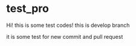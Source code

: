 # test_pro

Hi!
this is some test codes!
this is develop branch

it is some test for new commit and pull request
